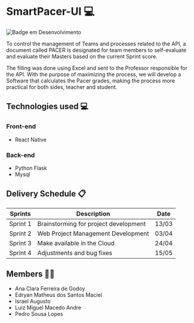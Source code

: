 # SmartPacer-UI 💻

![Badge em Desenvolvimento](https://img.shields.io/badge/Status-Developing-yellowgreen)


To control the management of Teams and processes related to the API, a document called PACER is designated for team members to self-evaluate and evaluate their Masters based on the current Sprint score.

The filling was done using Excel and sent to the Professor responsible for the API. With the purpose of maximizing the process, we will develop a Software that calculates the Pacer grades, making the process more practical for both sides, teacher and student.

## Technologies used 💻

### Front-end
* React Native 

### Back-end
* Python Flask
* Mysql


##  Delivery Schedule 📋

| Sprints       | Description                                                           | Date
| ------------- | ---------------------------------------------------------------------|----------- |
| Sprint 1      | Brainstorming for project development                                 | 13/03
| Sprint 2      | Web Project Management Development                                    | 03/04
| Sprint 3      | Make available in the Cloud                                           | 24/04
| Sprint 4      | Adjustments and bug fixes                                             | 15/05

      
## Members 👧👦 ##
* Ana Clara Ferreira de Godoy 
* Edryan Matheus dos Santos Maciel
* Israel Augusto 
* Luiz Miguel Macedo Andre
* Pedro Sousa Lopes
